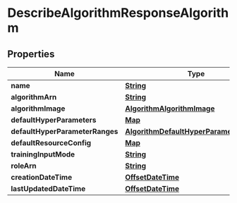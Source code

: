 

# DescribeAlgorithmResponseAlgorithm


## Properties

| Name | Type | Description | Notes |
|------------ | ------------- | ------------- | -------------|
|**name** | [**String**](String.md) |  |  [optional] |
|**algorithmArn** | [**String**](String.md) |  |  [optional] |
|**algorithmImage** | [**AlgorithmAlgorithmImage**](AlgorithmAlgorithmImage.md) |  |  [optional] |
|**defaultHyperParameters** | [**Map**](Map.md) |  |  [optional] |
|**defaultHyperParameterRanges** | [**AlgorithmDefaultHyperParameterRanges**](AlgorithmDefaultHyperParameterRanges.md) |  |  [optional] |
|**defaultResourceConfig** | [**Map**](Map.md) |  |  [optional] |
|**trainingInputMode** | [**String**](String.md) |  |  [optional] |
|**roleArn** | [**String**](String.md) |  |  [optional] |
|**creationDateTime** | [**OffsetDateTime**](OffsetDateTime.md) |  |  [optional] |
|**lastUpdatedDateTime** | [**OffsetDateTime**](OffsetDateTime.md) |  |  [optional] |



